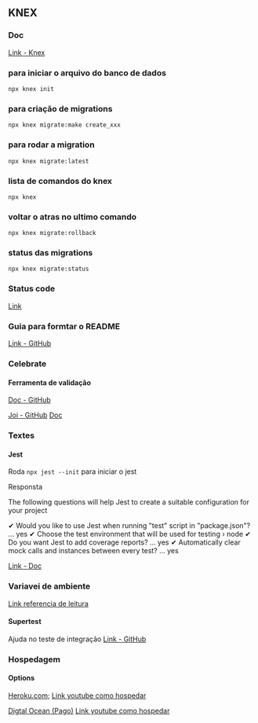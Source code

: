 
## KNEX

### Doc
[Link - Knex](http://knexjs.org/)

### para iniciar o arquivo do banco de dados
`npx knex init`

### para criação de migrations
`npx knex migrate:make create_xxx`

### para rodar a migration
`npx knex migrate:latest`

### lista de comandos do knex
`npx knex`

### voltar o atras no ultimo comando 
`npx knex migrate:rollback`

### status das migrations
`npx knex migrate:status`

### Status code
[Link](https://developer.mozilla.org/pt-BR/docs/Web/HTTP/Status)


### Guia para formtar o README
[Link - GitHub](https://github.com/adam-p/markdown-here/wiki/Markdown-Cheatsheet)

### Celebrate
#### Ferramenta de validação
[Doc - GitHub](https://github.com/arb/celebrate)

[Joi - GitHub](https://github.com/hapijs/joi/blob/master/API.md)
[Doc](https://hapi.dev/tutorials/?lang=en_US)

### Textes

#### Jest

Roda `npx jest --init` para iniciar o jest

Responsta

The following questions will help Jest to create a suitable configuration for your project

✔ Would you like to use Jest when running "test" script in "package.json"? … yes
✔ Choose the test environment that will be used for testing › node
✔ Do you want Jest to add coverage reports? … yes
✔ Automatically clear mock calls and instances between every test? … yes

[Link - Doc](https://jestjs.io/docs/en/getting-started.html)

### Variavei de ambiente

[Link referencia de leitura](https://blog.rocketseat.com.br/variaveis-ambiente-nodejs/)

#### Supertest

Ajuda no teste de integração
[Link - GitHub](https://github.com/visionmedia/supertest)

### Hospedagem

#### Options

[Heroku.com](https://www.heroku.com/);
[Link youtube como hospedar](https://www.youtube.com/watch?v=-j7vLmBMsEU)

[Digtal Ocean (Pago)](https://www.digitalocean.com/)
[Link youtube como hospedar](https://www.youtube.com/watch?v=ICIz5dE3Xfg)